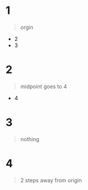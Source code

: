 # 1

> orgin

- 2
- 3

# 2 

> midpoint
> goes to 4

- 4

# 3

> nothing

# 4

> 2 steps away
> from origin
